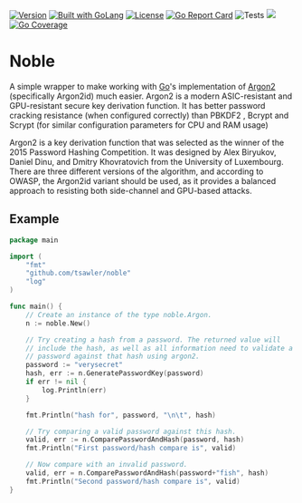 [![Version](https://img.shields.io/badge/goversion-1.20.x-blue.svg)](https://golang.org)
<a href="https://golang.org"><img src="https://img.shields.io/badge/powered_by-Go-3362c2.svg?style=flat-square" alt="Built with GoLang"></a>
[![License](http://img.shields.io/badge/license-mit-blue.svg?style=flat-square)](https://raw.githubusercontent.com/tsawler/noble/master/LICENSE)
[![Go Report Card](https://goreportcard.com/badge/github.com/tsawler/noble)](https://goreportcard.com/report/github.com/tsawler/noble)
![Tests](https://github.com/tsawler/toolbox/actions/workflows/tests.yml/badge.svg)
<a href="https://pkg.go.dev/github.com/tsawler/noble"><img src="https://img.shields.io/badge/godoc-reference-%23007d9c.svg"></a>
[![Go Coverage](https://github.com/tsawler/noble/wiki/coverage.svg)](https://raw.githack.com/wiki/tsawler/noble/coverage.html)


# Noble

A simple wrapper to make working with [Go](https://go.dev)'s implementation of
[Argon2](https://en.wikipedia.org/wiki/Argon2) (specifically Argon2id) much easier. Argon2 is a modern ASIC-resistant
and GPU-resistant secure key derivation function. It has better password cracking resistance (when configured correctly)
than PBKDF2 , Bcrypt and Scrypt (for similar configuration parameters for CPU and RAM usage)

Argon2 is a key derivation function that was selected as the winner of the 2015 Password Hashing Competition. It was
designed by Alex Biryukov, Daniel Dinu, and Dmitry Khovratovich from the University of Luxembourg. There are three
different versions of the algorithm, and according to OWASP, the Argon2id variant should be used, as it provides a
balanced approach to resisting both side-channel and GPU-based attacks.

## Example

```go
package main

import (
	"fmt"
	"github.com/tsawler/noble"
	"log"
)

func main() {
	// Create an instance of the type noble.Argon.
	n := noble.New()

	// Try creating a hash from a password. The returned value will 
	// include the hash, as well as all information need to validate a 
	// password against that hash using argon2.
	password := "verysecret"
	hash, err := n.GeneratePasswordKey(password)
	if err != nil {
		log.Println(err)
	}

	fmt.Println("hash for", password, "\n\t", hash)

	// Try comparing a valid password against this hash.
	valid, err := n.ComparePasswordAndHash(password, hash)
	fmt.Println("First password/hash compare is", valid)

	// Now compare with an invalid password.
	valid, err = n.ComparePasswordAndHash(password+"fish", hash)
	fmt.Println("Second password/hash compare is", valid)
}
```